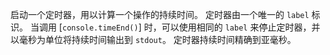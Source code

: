 <!-- YAML
added: v0.1.104
-->

启动一个定时器，用以计算一个操作的持续时间。
定时器由一个唯一的 `label` 标识。
当调用 [`console.timeEnd()`] 时，可以使用相同的 `label` 来停止定时器，并以毫秒为单位将持续时间输出到 `stdout`。
定时器持续时间精确到亚毫秒。

